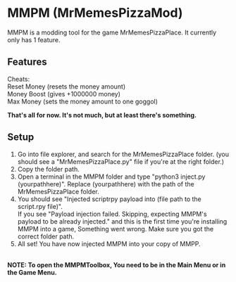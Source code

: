 # MMPM (MrMemesPizzaMod)
MMPM is a modding tool for the game MrMemesPizzaPlace. It currently only has 1 feature.

## Features
Cheats:<br>
Reset Money (resets the money amount)<br>
Money Boost (gives +1000000 money)<br>
Max Money (sets the money amount to one goggol)<br>

**That's all for now. It's not much, but at least there's something.**

## Setup
1. Go into file explorer, and search for the MrMemesPizzaPlace folder. (you should see a "MrMemesPizzaPlace.py" file if you're at the right folder.)<br>
2. Copy the folder path.<br>
3. Open a terminal in the MMPM folder and type "python3 inject.py (yourpathhere)". Replace (yourpathhere) with the path of the MrMemesPizzaPlace folder.<br>
4. You should see "Injected scriptrpy payload into (file path to the script.rpy file)".<br>If you see "Payload injection failed. Skipping, expecting MMPM's payload to be already injected." and this is the first time you're installing MMPM into a game, Something went wrong. Make sure you got the correct folder path.
5. All set! You have now injected MMPM into your copy of MMPP.<br><br>

**NOTE: To open the MMPMToolbox, You need to be in the Main Menu or in the Game Menu.**